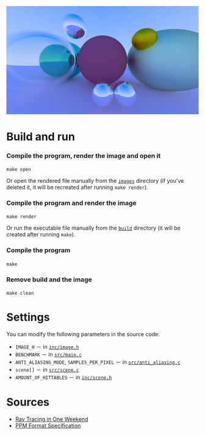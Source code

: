 ![Final render](./images/step-by-step-examples/png/14-final.png)

# Build and run

### Compile the program, render the image and open it
```make open```

Or open the rendered file manually from the [`images`](./images/) directory (if you've deleted it, it will be recreated after running `make render`).

### Compile the program and render the image
```make render```

Or run the executable file manually from the [`build`](./build/) directory (it will be created after running `make`).

### Compile the program
```make```

### Remove build and the image
```make clean```

# Settings
You can modify the following parameters in the source code:
- `IMAGE_H` － in [`inc/image.h`](./inc/image.h)
- `BENCHMARK` － in [`src/main.c`](./src/main.c)
- `ANTI_ALIASING_MODE`, `SAMPLES_PER_PIXEL` － in [`src/anti_aliasing.c`](./src/anti_aliasing.c)
- `scene[]` － in [`src/scene.c`](./src/scene.c)
- `AMOUNT_OF_HITTABLES` － in [`inc/scene.h`](./inc/scene.h)

# Sources
- [Ray Tracing in One Weekend](https://raytracing.github.io/books/RayTracingInOneWeekend.html)
- [PPM Format Specification](https://netpbm.sourceforge.net/doc/ppm.html)